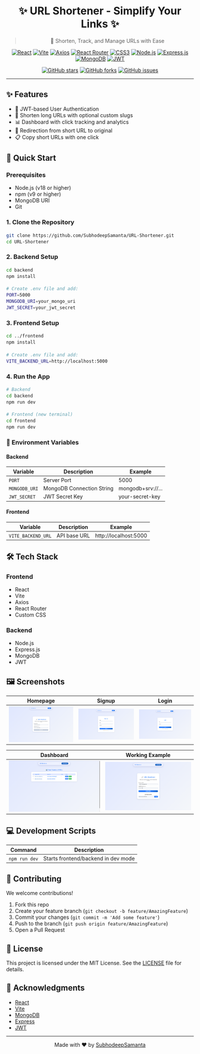 
<div align="center">

<!-- <img src="public/favicon.svg" alt="URL Shortener Logo" width="180"/> -->

# ✨ URL Shortener - Simplify Your Links ✨

> 🔗 Shorten, Track, and Manage URLs with Ease

[![React](https://img.shields.io/badge/React-2023-61DAFB?style=for-the-badge&logo=react&logoColor=white&labelColor=1e1e1e)](https://reactjs.org/)
[![Vite](https://img.shields.io/badge/Vite-NextGen-646CFF?style=for-the-badge&logo=vite&logoColor=white&labelColor=1e1e1e)](https://vitejs.dev/)
[![Axios](https://img.shields.io/badge/Axios-HTTP%20Client-5A29E4?style=for-the-badge&logo=axios&logoColor=white&labelColor=1e1e1e)](https://axios-http.com/)
[![React Router](https://img.shields.io/badge/React%20Router-Dynamic%20Routing-F44250?style=for-the-badge&logo=react-router&logoColor=white&labelColor=1e1e1e)](https://reactrouter.com/)
[![CSS3](https://img.shields.io/badge/CSS3-Styling-1572B6?style=for-the-badge&logo=css3&logoColor=white&labelColor=1e1e1e)](https://developer.mozilla.org/en-US/docs/Web/CSS)
[![Node.js](https://img.shields.io/badge/Node.js-BackEnd-339933?style=for-the-badge&logo=node.js&logoColor=white&labelColor=1e1e1e)](https://nodejs.org/)
[![Express.js](https://img.shields.io/badge/Express-Minimal%20Server-000000?style=for-the-badge&logo=express&logoColor=white&labelColor=1e1e1e)](https://expressjs.com/)
[![MongoDB](https://img.shields.io/badge/MongoDB-Database-47A248?style=for-the-badge&logo=mongodb&logoColor=white&labelColor=1e1e1e)](https://www.mongodb.com/)
[![JWT](https://img.shields.io/badge/JWT-Auth-000000?style=for-the-badge&logo=jsonwebtokens&logoColor=white&labelColor=1e1e1e)](https://jwt.io/)

[![GitHub stars](https://img.shields.io/github/stars/SubhodeepSamanta/URL-Shortener?style=social)](https://github.com/SubhodeepSamanta/URL-Shortener/stargazers)
[![GitHub forks](https://img.shields.io/github/forks/SubhodeepSamanta/URL-Shortener?style=social)](https://github.com/SubhodeepSamanta/URL-Shortener/network/members)
[![GitHub issues](https://img.shields.io/github/issues/SubhodeepSamanta/URL-Shortener?style=social)](https://github.com/SubhodeepSamanta/URL-Shortener/issues)

---

</div>

## ✨ Features

- 🔐 JWT-based User Authentication
- 🔗 Shorten long URLs with optional custom slugs
- 📊 Dashboard with click tracking and analytics
- 🔁 Redirection from short URL to original
- 📋 Copy short URLs with one click

## 🚀 Quick Start

### Prerequisites

- Node.js (v18 or higher)
- npm (v9 or higher)
- MongoDB URI
- Git

### 1. Clone the Repository

```bash
git clone https://github.com/SubhodeepSamanta/URL-Shortener.git
cd URL-Shortener
```

### 2. Backend Setup

```bash
cd backend
npm install

# Create .env file and add:
PORT=5000
MONGODB_URI=your_mongo_uri
JWT_SECRET=your_jwt_secret
```

### 3. Frontend Setup

```bash
cd ../frontend
npm install

# Create .env file and add:
VITE_BACKEND_URL=http://localhost:5000
```

### 4. Run the App

```bash
# Backend
cd backend
npm run dev

# Frontend (new terminal)
cd frontend
npm run dev
```

### 📁 Environment Variables

#### Backend

| Variable      | Description               | Example                              |
|---------------|---------------------------|--------------------------------------|
| `PORT`        | Server Port               | 5000                                 |
| `MONGODB_URI` | MongoDB Connection String | mongodb+srv://...                    |
| `JWT_SECRET`  | JWT Secret Key            | your-secret-key                      |

#### Frontend

| Variable          | Description     | Example              |
|-------------------|-----------------|----------------------|
| `VITE_BACKEND_URL`| API base URL    | http://localhost:5000|

## 🛠️ Tech Stack

### Frontend
- React
- Vite
- Axios
- React Router
- Custom CSS

### Backend
- Node.js
- Express.js
- MongoDB
- JWT

## 🖼️ Screenshots

<div align="center">

| Homepage | Signup | Login |
|---------|--------|-------|
| ![Homepage](screenshots/homepage.png) | ![Signup](screenshots/signup.png) | ![Login](screenshots/login.png) |

| Dashboard | Working Example |
|-----------|------------------|
| ![Dashboard](screenshots/dashboard.png) | ![Working](screenshots/working.png) |

</div>

## 💻 Development Scripts

| Command        | Description           |
|----------------|-----------------------|
| `npm run dev`  | Starts frontend/backend in dev mode |

## 🤝 Contributing

We welcome contributions!

1. Fork this repo
2. Create your feature branch (`git checkout -b feature/AmazingFeature`)
3. Commit your changes (`git commit -m 'Add some feature'`)
4. Push to the branch (`git push origin feature/AmazingFeature`)
5. Open a Pull Request

## 📝 License

This project is licensed under the MIT License. See the [LICENSE](LICENSE) file for details.

## 🙏 Acknowledgments

- [React](https://reactjs.org/)
- [Vite](https://vitejs.dev/)
- [MongoDB](https://www.mongodb.com/)
- [Express](https://expressjs.com/)
- [JWT](https://jwt.io/)

---

<div align="center">

Made with ❤️ by [SubhodeepSamanta](https://github.com/SubhodeepSamanta)

</div>
